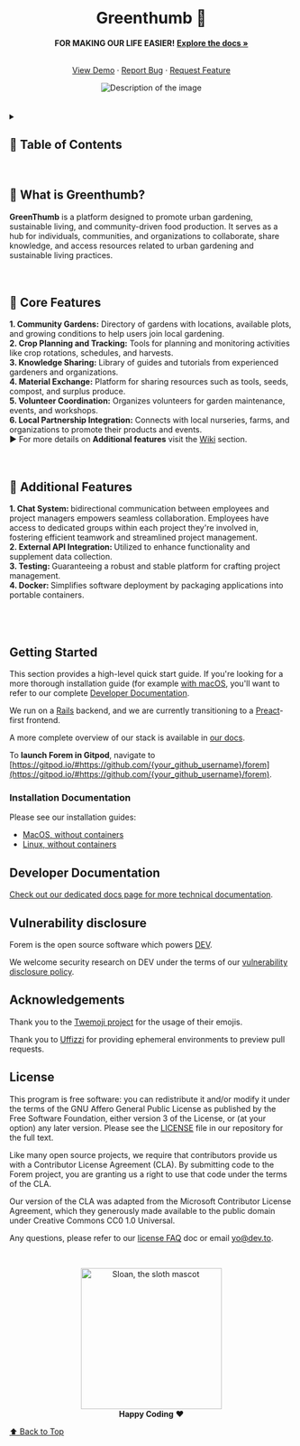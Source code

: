 
<div align="center">
  <br>
  <h1>Greenthumb 🌱</h1>
  <strong>FOR MAKING OUR LIFE EASIER!</strong>
  <a href="https://github.com/Mohammad-Aker/GreenThumb"><strong>  Explore the docs »</strong></a>
  <br>
  <br>
</div>

<div align="center">
  <p align="center">
    <a href="Demo Link">View Demo</a>
    ·
    <a href="https://github.com/Mohammad-Aker/GreenThumb/issues">Report Bug</a>
    ·
    <a href="https://github.com/Mohammad-Aker/GreenThumb/issues">Request Feature</a>
  </p>
</div>
<div align="center">
  <img src="communitygarden.jpg" alt="Description of the image">
</div>
<br>
<br>




<details>
  <summary><h2>🌿 Table of Contents<h2\></summary>
  <ol>
    <li>
      <a href="#about-the-project">About The Project</a>
      <ul>
        <li><a href="#built-with">Built With</a></li>
      </ul>
    </li>
    <li>
      <a href="#getting-started">Getting Started</a>
      <ul>
        <li><a href="#prerequisites">Prerequisites</a></li>
        <li><a href="#installation">Installation</a></li>
      </ul>
    </li>
    <li><a href="#usage">Usage</a></li>
    <li><a href="#roadmap">Roadmap</a></li>
    <li><a href="#contributing">Contributing</a></li>
    <li><a href="#license">License</a></li>
    <li><a href="#contact">Contact</a></li>
    <li><a href="#acknowledgments">Acknowledgments</a></li>
  </ol>
</details>
 <br>



## 🌳 What is Greenthumb?
<strong>GreenThumb</strong> is a platform designed to promote urban gardening, sustainable living, and community-driven food production. It serves as a hub for individuals, communities, and organizations to collaborate, share knowledge, and access resources related to urban gardening and sustainable living practices.
<br>
<br>
<br>




## 🌾 Core Features
<strong>1. Community Gardens:</strong> Directory of gardens with locations, available plots, and growing conditions to help users join local gardening. <br>
<strong>2. Crop Planning and Tracking:</strong> Tools for planning and monitoring activities like crop rotations, schedules, and harvests.<br>
<strong>3. Knowledge Sharing:</strong> Library of guides and tutorials from experienced gardeners and organizations.<br>
<strong>4. Material Exchange:</strong> Platform for sharing resources such as tools, seeds, compost, and surplus produce.<br>
<strong>5. Volunteer Coordination:</strong> Organizes volunteers for garden maintenance, events, and workshops.<br>
<strong>6. Local Partnership Integration:</strong> Connects with local nurseries, farms, and organizations to promote their products and events.<br>
▶️ For more details on <strong>Additional features</strong> visit the <a href="https://github.com/Mohammad-Aker/GreenThumb/wiki">Wiki</a> section.
 <br>
 <br>
 <br>

 

## 🐞 Additional Features
<strong>1. Chat System: </strong>bidirectional communication between employees and project managers empowers seamless collaboration. Employees have access to dedicated groups within each project they're involved in, fostering efficient teamwork and streamlined project management.<br>
<strong>2. External API Integration: </strong> Utilized to enhance functionality and supplement data collection.<br>
<strong>3. Testing: </strong> Guaranteeing a robust and stable platform for crafting project management.<br>
<strong>4. Docker: </strong> Simplifies software deployment by packaging applications into portable containers.<br>
 <br>
 <br>
 <br>

 
## Getting Started

This section provides a high-level quick start guide. If you're looking for a
more thorough installation guide (for example
[with macOS](https://developers.forem.com/getting-started/installation/mac),
you'll want to refer to our complete
[Developer Documentation](https://developers.forem.com/).

We run on a [Rails](https://rubyonrails.org/) backend, and we are currently
transitioning to a [Preact](https://preactjs.com/)-first frontend.

A more complete overview of our stack is available in
[our docs](https://developers.forem.com/technical-overview/stack).

To **launch Forem in Gitpod**, navigate to
[https://gitpod.io/#https://github.com/{your_github_username}/forem](https://gitpod.io/#https://github.com/{your_github_username}/forem).

### Installation Documentation

Please see our installation guides:

- [MacOS, without containers](https://developers.forem.com/getting-started/installation/mac)
- [Linux, without containers](https://developers.forem.com/getting-started/installation/linux)

## Developer Documentation

[Check out our dedicated docs page for more technical documentation](https://developers.forem.com).

## Vulnerability disclosure

Forem is the open source software which powers [DEV](https://dev.to).

We welcome security research on DEV under the terms of our
[vulnerability disclosure policy](https://dev.to/security).

## Acknowledgements

Thank you to the [Twemoji project](https://github.com/twitter/twemoji) for the
usage of their emojis.

Thank you to [Uffizzi](https://www.uffizzi.com) for providing ephemeral
environments to preview pull requests.

## License

This program is free software: you can redistribute it and/or modify it under
the terms of the GNU Affero General Public License as published by the Free
Software Foundation, either version 3 of the License, or (at your option) any
later version. Please see the [LICENSE](./LICENSE.md) file in our repository for
the full text.

Like many open source projects, we require that contributors provide us with a
Contributor License Agreement (CLA). By submitting code to the Forem project,
you are granting us a right to use that code under the terms of the CLA.

Our version of the CLA was adapted from the Microsoft Contributor License
Agreement, which they generously made available to the public domain under
Creative Commons CC0 1.0 Universal.

Any questions, please refer to our
[license FAQ](https://developers.forem.com/licensing/) doc or email yo@dev.to.

<br>

<p align="center">
  <img alt="Sloan, the sloth mascot" width="250px" src="https://thepracticaldev.s3.amazonaws.com/uploads/user/profile_image/31047/af153cd6-9994-4a68-83f4-8ddf3e13f0bf.jpg">
  <br>
  <strong>Happy Coding</strong> ❤️
</p>

[⬆ Back to Top](#table-of-contents)
